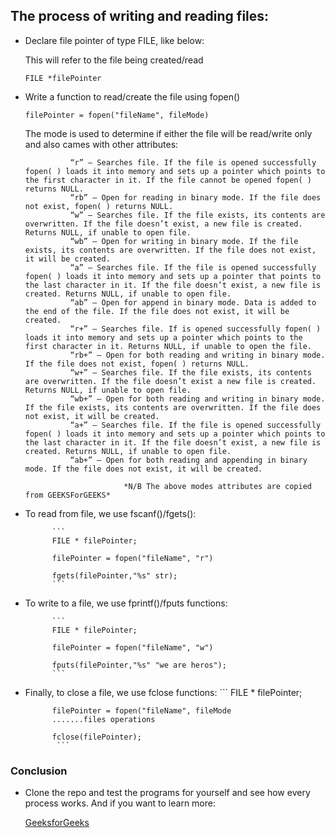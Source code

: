 
## The process of writing and reading files:

- Declare file pointer of type FILE, like below:
    
    This will refer to the file being created/read

    `FILE *filePointer`

- Write a function to read/create the file using fopen()

    `filePointer = fopen("fileName", fileMode)`

    The mode is used to determine if either the file will be read/write only and also cames with other attributes:
    

                “r” – Searches file. If the file is opened successfully fopen( ) loads it into memory and sets up a pointer which points to the first character in it. If the file cannot be opened fopen( ) returns NULL.
                “rb” – Open for reading in binary mode. If the file does not exist, fopen( ) returns NULL.
                “w” – Searches file. If the file exists, its contents are overwritten. If the file doesn’t exist, a new file is created. Returns NULL, if unable to open file.
                “wb” – Open for writing in binary mode. If the file exists, its contents are overwritten. If the file does not exist, it will be created.
                “a” – Searches file. If the file is opened successfully fopen( ) loads it into memory and sets up a pointer that points to the last character in it. If the file doesn’t exist, a new file is created. Returns NULL, if unable to open file.
                “ab” – Open for append in binary mode. Data is added to the end of the file. If the file does not exist, it will be created.
                “r+” – Searches file. If is opened successfully fopen( ) loads it into memory and sets up a pointer which points to the first character in it. Returns NULL, if unable to open the file.
                “rb+” – Open for both reading and writing in binary mode. If the file does not exist, fopen( ) returns NULL.
                “w+” – Searches file. If the file exists, its contents are overwritten. If the file doesn’t exist a new file is created. Returns NULL, if unable to open file.
                “wb+” – Open for both reading and writing in binary mode. If the file exists, its contents are overwritten. If the file does not exist, it will be created.
                “a+” – Searches file. If the file is opened successfully fopen( ) loads it into memory and sets up a pointer which points to the last character in it. If the file doesn’t exist, a new file is created. Returns NULL, if unable to open file.
                “ab+” – Open for both reading and appending in binary mode. If the file does not exist, it will be created.

                            *N/B The above modes attributes are copied from GEEKSForGEEKS*

- To read from file, we use fscanf()/fgets():

            ```
            FILE * filePointer;

            filePointer = fopen("fileName", "r")

            fgets(filePointer,"%s" str);
            ```
- To write to a file, we use fprintf()/fputs functions:


            ```
            FILE * filePointer;

            filePointer = fopen("fileName", "w")

            fputs(filePointer,"%s" "we are heros");
            ```

- Finally, to close a file, we use fclose functions:
            ```
            FILE * filePointer;

            filePointer = fopen("fileName", fileMode
            .......files operations

            fclose(filePointer);
             ```
### Conclusion

- Clone the repo and test the programs for yourself and see how every process works. And if you want to learn more:

    [GeeksforGeeks](https://www.geeksforgeeks.org/basics-file-handling-c/)


